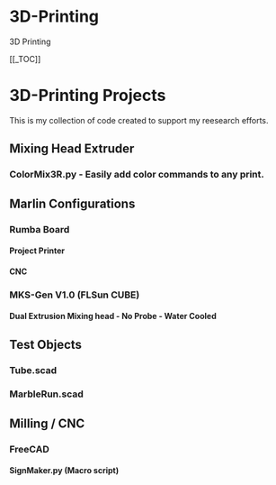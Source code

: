 # 3D-Printing
3D Printing

[[_TOC]]

# 3D-Printing Projects
This is my collection of code created to support my reesearch efforts.

## Mixing Head Extruder
### ColorMix3R.py - Easily add color commands to any print.

## Marlin Configurations
### Rumba Board
#### Project Printer 
#### CNC

### MKS-Gen V1.0 (FLSun CUBE)
#### Dual Extrusion Mixing head - No Probe - Water Cooled

## Test Objects
### Tube.scad
### MarbleRun.scad

## Milling / CNC
### FreeCAD
#### SignMaker.py (Macro script)

